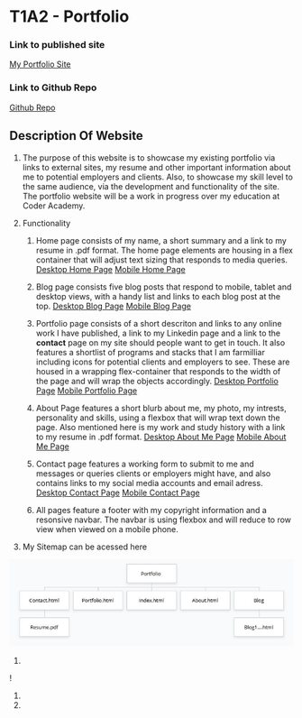 # **T1A2 - Portfolio**

### Link to published site 
[My Portfolio Site](https://russ13.netlify.app)

### Link to Github Repo
[Github Repo](https://github.com/russ-13/russ-13.github.io)

## Description Of Website

1. The purpose of this website is to showcase my existing portfolio via links to external sites, my resume and other important information about me to potential employers and clients. Also, to showcase my skill level to the same audience, via the development and functionality of the site. The portfolio website will be a work in progress over my education at Coder Academy.  

1. Functionality
    1. Home page consists of my name, a short summary and a link to my resume in .pdf format. The home page elements are housing in a flex container that will adjust text sizing that responds to media queries. [Desktop Home Page](indexdesk.jpg) [Mobile Home Page](indexmobile.jpg)



    2. Blog page consists five blog posts that respond to mobile, tablet and desktop views, with a handy list and links to each blog post at the top. [Desktop Blog Page](blogdesk.jpg) [Mobile Blog Page](blogmobile.jpg)  
  


    3. Portfolio page consists of a short descriton and links to any online work I have published, a link to my Linkedin page and a link to the **contact** page on my site should people want to get in touch. It also features a shortlist of programs and stacks that I am farmilliar including icons for potential clients and employers to see. These are housed in a wrapping flex-container that responds to the width of the page and will wrap the objects accordingly. [Desktop Portfolio Page](portfoliodesk.jpg) [Mobile Portfolio Page](portfoliomobile.jpg)



    4. About Page features a short blurb about me, my photo, my intrests, personality and skills, using a flexbox that will wrap text down the page. Also mentioned here is my work and study history with a link to my resume in .pdf format. [Desktop About Me Page](aboutmedesk.jpg) [Mobile About Me Page](aboutmobile.jpg)
    


    5. Contact page features a working form to submit to me and messages or queries clients or employers might have, and also contains links to my social media accounts and email adress. [Desktop Contact Page](contactdesk.jpg) [Mobile Contact Page](contactmobile.jpg)



    6. All pages feature a footer with my copyright information and a resonsive navbar. The navbar is using flexbox and will reduce to row view when viewed on a mobile phone. 

1. My Sitemap can be acessed here 

![Sitemap](./sitemap/sitemap.jpg) 






1. 









!

1.

1.